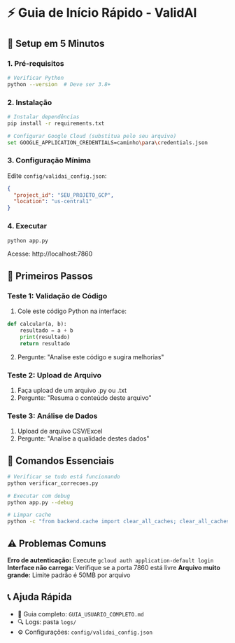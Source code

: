 # ⚡ Guia de Início Rápido - ValidAI

## 🚀 Setup em 5 Minutos

### 1. Pré-requisitos
```bash
# Verificar Python
python --version  # Deve ser 3.8+
```

### 2. Instalação
```bash
# Instalar dependências
pip install -r requirements.txt

# Configurar Google Cloud (substitua pelo seu arquivo)
set GOOGLE_APPLICATION_CREDENTIALS=caminho\para\credentials.json
```

### 3. Configuração Mínima
Edite `config/validai_config.json`:
```json
{
  "project_id": "SEU_PROJETO_GCP",
  "location": "us-central1"
}
```

### 4. Executar
```bash
python app.py
```
Acesse: http://localhost:7860

## 🎯 Primeiros Passos

### Teste 1: Validação de Código
1. Cole este código Python na interface:
```python
def calcular(a, b):
    resultado = a + b
    print(resultado)
    return resultado
```
2. Pergunte: "Analise este código e sugira melhorias"

### Teste 2: Upload de Arquivo
1. Faça upload de um arquivo .py ou .txt
2. Pergunte: "Resuma o conteúdo deste arquivo"

### Teste 3: Análise de Dados
1. Upload de arquivo CSV/Excel
2. Pergunte: "Analise a qualidade destes dados"

## 🔧 Comandos Essenciais

```bash
# Verificar se tudo está funcionando
python verificar_correcoes.py

# Executar com debug
python app.py --debug

# Limpar cache
python -c "from backend.cache import clear_all_caches; clear_all_caches()"
```

## ⚠️ Problemas Comuns

**Erro de autenticação:** Execute `gcloud auth application-default login`
**Interface não carrega:** Verifique se a porta 7860 está livre
**Arquivo muito grande:** Limite padrão é 50MB por arquivo

## 📞 Ajuda Rápida

- 📖 Guia completo: `GUIA_USUARIO_COMPLETO.md`
- 🔍 Logs: pasta `logs/`
- ⚙️ Configurações: `config/validai_config.json`